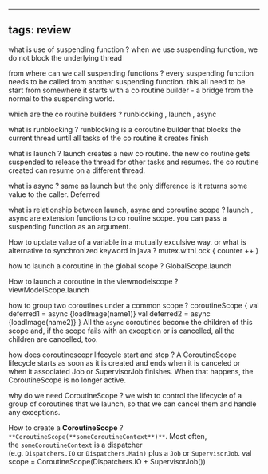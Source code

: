 
---
tags: review
---

what is use of suspending function
?
when we use suspending function, we do not block the underlying thread

from where can we call suspending functions
?
every suspending function needs to be called from another suspending function.
this all need to be start from somewhere 
it starts with a co routine builder - a bridge from the normal to the suspending world.

which are the co routine builders
?
runblocking , launch , async
<!--SR:!2023-09-20,30,290-->

what is runblocking
?
runblocking is a coroutine builder that blocks the current thread 
until all tasks of the co routine it creates finish
<!--SR:!2023-09-19,29,290-->

what is launch
?
launch creates a new co routine. 
the new co routine gets suspended to release the thread for other tasks and resumes.
the co routine created can resume on a different thread.
<!--SR:!2023-09-21,31,290-->

what is async
?
same as launch but the only difference is 
it returns some value to the caller.
Deferred<T>

what is relationship between launch, async  and coroutine scope
?
launch , async are extension functions to co routine scope.
you can pass a suspending function as an argument.

How to update value of a variable in a mutually exculsive way.
or
what is alternative to synchronized keyword in java
?
mutex.withLock { counter ++ }

how to launch a coroutine in the global scope
?
GlobalScope.launch

How to launch a coroutine in the viewmodelscope
?
viewModelScope.launch

how to group two coroutines under a common scope
?
coroutineScope {
    val deferred1 = async {loadImage(name1)}
    val deferred2 = async {loadImage(name2)}
    }
    All the `async` coroutines become the children of this scope and, if the scope fails with an exception or is cancelled, all the children are cancelled, too.

how does coroutinescopr lifecycle start and stop 
?
A CoroutineScope lifecycle starts as soon as it is created and ends when it is canceled or when it associated Job or SupervisorJob finishes. When that happens, the CoroutineScope is no longer active.

why do we need CoroutineScope
?
we wish to control the lifecycle of a group of coroutines that we launch, so that we can cancel them and handle any exceptions.
<!--SR:!2023-08-25,4,276-->

How to create a **CoroutineScope**
?
`**CoroutineScope(**someCoroutineContext**)**`. Most often, the `someCoroutineContext` is a dispatcher (e.g. `Dispatchers.IO` or `Dispatchers.Main)` plus a `Job` or `SupervisorJob`.
val scope = CoroutineScope(Dispatchers.IO + SupervisorJob())









